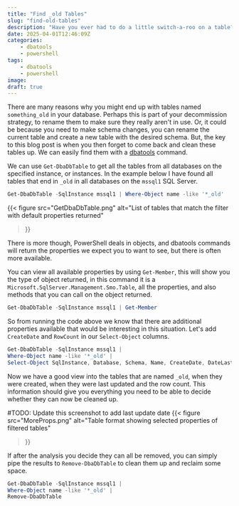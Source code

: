 ```yaml
---
title: "Find _old Tables"
slug: "find-old-tables"
description: "Have you ever had to do a little switch-a-roo on a table? Renaming the current one to append _old, so you can create a new one in it's place? Have you ever forgotten to go back and clear those up? Well, if so, this short blog is for you!"
date: 2025-04-01T12:46:09Z
categories:
    - dbatools
    - powershell
tags:
    - dbatools
    - powershell
image:
draft: true
---
```


There are many reasons why you might end up with tables named `something_old` in your database. Perhaps this is part of your decommission strategy, to rename them to make sure they really aren't in use. Or, it could be because you need to make schema changes, you can rename the current table and create a new table with the desired schema.  But, the key to this blog post is when you then forget to come back and clean these tables up. We can easily find them with a [dbatools](https://dbatools.io/) command.

We can use `Get-DbaDbTable` to get all the tables from all databases on the specified instance, or instances. In the example below I have found all tables that end in `_old` in all databases on the `mssql1` SQL Server.

```PowerShell
Get-DbaDbTable -SqlInstance mssql1 | Where-Object name -like '*_old'
```

{{<
    figure src="GetDbaDbTable.png"
    alt="List of tables that match the filter with default properties returned"
>}}

There is more though, PowerShell deals in objects, and dbatools commands will return the properties we expect you to want to see, but there is often more available.

You can view all available properties by using `Get-Member`, this will show you the type of object returned, in this command it is a `Microsoft.SqlServer.Management.Smo.Table`, all the properties, and also methods that you can call on the object returned.

```PowerShell
Get-DbaDbTable -SqlInstance mssql1 | Get-Member
```

So from running the code above we know that there are additional properties available that would be interesting in this situation. Let's add `CreateDate` and `RowCount` in our `Select-Object` columns.

```PowerShell
Get-DbaDbTable -SqlInstance mssql1 |
Where-Object name -like '*_old' |
Select-Object SqlInstance, Database, Schema, Name, CreateDate, DateLastModified, RowCount
```

Now we have a good view into the tables that are named `_old`, when they were created, when they were last updated and the row count. This information should give you everything you need to be able to decide whether they can now be cleaned up.

#TODO: Update this screenshot to add last update date
{{<
    figure src="MoreProps.png"
    alt="Table format showing selected properties of filtered tables"
>}}

If after the analysis you decide they can all be removed, you can simply pipe the results to `Remove-DbaDbTable` to clean them up and reclaim some space.

```PowerShell
Get-DbaDbTable -SqlInstance mssql1 |
Where-Object name -like '*_old' |
Remove-DbaDbTable
```
